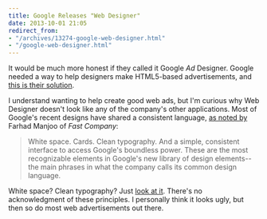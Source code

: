 ```yaml
---
title: Google Releases "Web Designer"
date: 2013-10-01 21:05
redirect_from:
- "/archives/13274-google-web-designer.html"
- "/google-web-designer.html"
---
```



It would be much more honest if they called it Google _Ad_ Designer. Google needed a way to help designers make HTML5-based advertisements, and [this is their solution](http://www.google.com/webdesigner/).

I understand wanting to help create good web ads, but I'm curious why Web Designer doesn't look like any of the company's other applications. Most of Google's recent designs have shared a consistent language, [as noted by](http://www.fastcodesign.com/3016268/google-the-redesign) Farhad Manjoo of _Fast Company_:

> White space. Cards. Clean typography. And a simple, consistent interface to access Google's boundless power. These are the most recognizable elements in Google's new library of design elements--the main phrases in what the company calls its common design language.

White space? Clean typography? Just [look at it]({{site.domain}}/public/google-web-designer.png). There's no acknowledgment of these principles. I personally think it looks ugly, but then so do most web advertisements out there.

